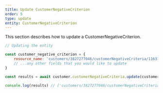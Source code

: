 ```yaml
---
title: Update CustomerNegativeCriterion
order: 5
type: update
entity: CustomerNegativeCriterion
---
```


This section describes how to update a CustomerNegativeCriterion.

```javascript
// Updating the entity

const customer_negative_criterion = {
    resource_name: 'customers/3827277046/customerNegativeCriteria/1163177997', // The resource_name is required
    // ...any other fields that you would like to update
}

const results = await customer.customerNegativeCriteria.update(customer_negative_criterion)

console.log(results) // ['customers/3827277046/customerNegativeCriteria/1163177997']
```

